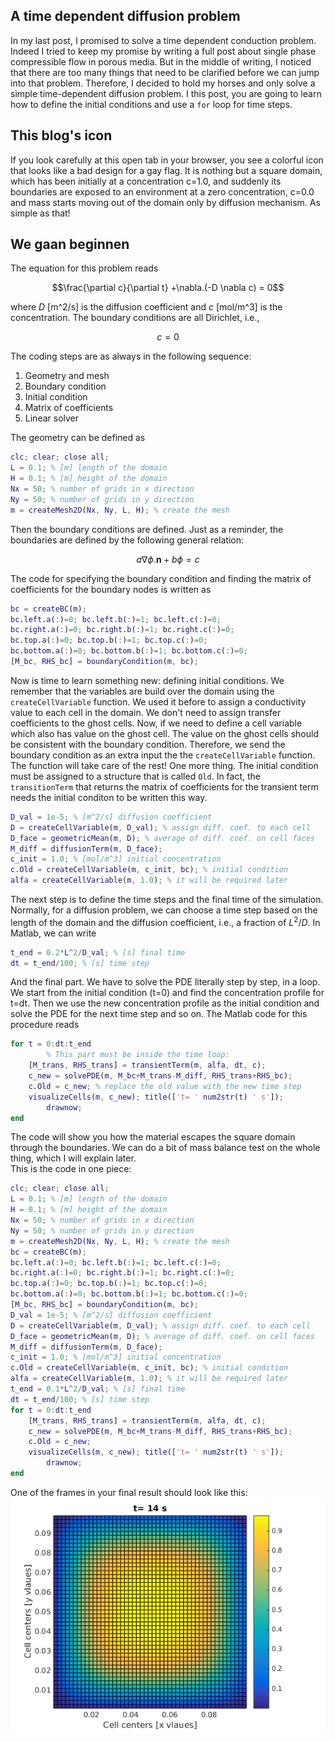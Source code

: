 <!-- 
.. title: 2D transient diffusion equation; numerical FVM solution
.. slug: 2014-10-26-transient-diffusion-fvm
.. date: 2014-10-26 22:35:13 UTC+01:00
.. tags: heat conduction, diffusion
.. category: [Diffusion, Transient, FVM]
.. link: 
.. description: 
.. type: text
-->

## A time dependent diffusion problem
In my last post, I promised to solve a time dependent conduction problem. Indeed I tried to keep my promise by writing a full post about single phase compressible flow in porous media. But in the middle of writing, I noticed that there are too many things that need to be clarified before we can jump into that problem. Therefore, I decided to hold my horses and only solve a simple time-dependent diffusion problem. I this post, you are going to learn how to define the initial conditions and use a `for` loop for time steps.

## This blog's icon
If you look carefully at this open tab in your browser, you see a colorful icon that looks like a bad design for a gay flag. It is nothing but a square domain, which has been initially at a concentration c=1.0, and suddenly its boundaries are exposed to an environment at a zero concentration, c=0.0 and mass starts moving out of the domain only by diffusion mechanism. As simple as that!

## We gaan beginnen
The equation for this problem reads 

$$\frac{\partial c}{\partial t} +\nabla.(-D \nabla c) = 0$$ 

where *D* [m^2/s] is the diffusion coefficient and *c* [mol/m^3] is the concentration. The boundary conditions are all Dirichlet, i.e.,

$$ c=0 $$

The coding steps are as always in the following sequence:

 1. Geometry and mesh
 2. Boundary condition
 3. Initial condition
 4. Matrix of coefficients
 5. Linear solver

The geometry can be defined as

```matlab
clc; clear; close all;
L = 0.1; % [m] length of the domain
H = 0.1; % [m] height of the domain
Nx = 50; % number of grids in x direction
Ny = 50; % number of grids in y direction
m = createMesh2D(Nx, Ny, L, H); % create the mesh
```

Then the boundary conditions are defined. Just as a reminder, the boundaries are defined by the following general relation:

$$ a \nabla \phi.\mathbf{n}+b \phi = c$$

The code for specifying the boundary condition and finding the matrix of coefficients for the boundary nodes is written as

```matlab
bc = createBC(m);
bc.left.a(:)=0; bc.left.b(:)=1; bc.left.c(:)=0;
bc.right.a(:)=0; bc.right.b(:)=1; bc.right.c(:)=0;
bc.top.a(:)=0; bc.top.b(:)=1; bc.top.c(:)=0;
bc.bottom.a(:)=0; bc.bottom.b(:)=1; bc.bottom.c(:)=0;
[M_bc, RHS_bc] = boundaryCondition(m, bc);
```

Now is time to learn something new: defining initial conditions. We remember that the variables are build over the domain using the `createCellVariable` function. We used it before to assign a conductivity value to each cell in the domain. We don't need to assign transfer coefficients to the ghost cells. Now, if we need to define a cell variable which also has value on the ghost cell. The value on the ghost cells should be consistent with the boundary condition. Therefore, we send the boundary condition as an extra input the the `createCellVariable` function. The function will take care of the rest!
One more thing. The initial condition must be assigned to a structure that is called `Old`. In fact, the `transitionTerm` that returns the matrix of coefficients for the transient term needs the initial conditon to be written this way.

```matlab
D_val = 1e-5; % [m^2/s] diffusion coefficient
D = createCellVariable(m, D_val); % assign diff. coef. to each cell
D_face = geometricMean(m, D); % average of diff. coef. on cell faces
M_diff = diffusionTerm(m, D_face);
c_init = 1.0; % [mol/m^3] initial concentration
c.Old = createCellVariable(m, c_init, bc); % initial condition
alfa = createCellVariable(m, 1.0); % it will be required later
```

The next step is to define the time steps and the final time of the simulation. Normally, for a diffusion problem, we can choose a time step based on the length of the domain and the diffusion coefficient, i.e., a fraction of $L^2/D$. In Matlab, we can write

```matlab
t_end = 0.2*L^2/D_val; % [s] final time
dt = t_end/100; % [s] time step 
```

And the final part. We have to solve the PDE literally step by step, in a loop. We start from the initial condition (t=0) and find the concentration profile for t=dt. Then we use the new concentration profile as the initial condition and solve the PDE for the next time step and so on. The Matlab code for this procedure reads

```matlab
for t = 0:dt:t_end
		% This part must be inside the time loop:
    [M_trans, RHS_trans] = transientTerm(m, alfa, dt, c);
    c_new = solvePDE(m, M_bc+M_trans-M_diff, RHS_trans+RHS_bc);
    c.Old = c_new; % replace the old value with the new time step
    visualizeCells(m, c_new); title(['t= ' num2str(t) ' s']);
		drawnow;
end
```

The code will show you how the material escapes the square domain through the boundaries. We can do a bit of mass balance test on the whole thing, which I will explain later.  
This is the code in one piece:

```matlab
clc; clear; close all;
L = 0.1; % [m] length of the domain
H = 0.1; % [m] height of the domain
Nx = 50; % number of grids in x direction
Ny = 50; % number of grids in y direction
m = createMesh2D(Nx, Ny, L, H); % create the mesh
bc = createBC(m);
bc.left.a(:)=0; bc.left.b(:)=1; bc.left.c(:)=0;
bc.right.a(:)=0; bc.right.b(:)=1; bc.right.c(:)=0;
bc.top.a(:)=0; bc.top.b(:)=1; bc.top.c(:)=0;
bc.bottom.a(:)=0; bc.bottom.b(:)=1; bc.bottom.c(:)=0;
[M_bc, RHS_bc] = boundaryCondition(m, bc);
D_val = 1e-5; % [m^2/s] diffusion coefficient
D = createCellVariable(m, D_val); % assign diff. coef. to each cell
D_face = geometricMean(m, D); % average of diff. coef. on cell faces
M_diff = diffusionTerm(m, D_face);
c_init = 1.0; % [mol/m^3] initial concentration
c.Old = createCellVariable(m, c_init, bc); % initial condition
alfa = createCellVariable(m, 1.0); % it will be required later
t_end = 0.1*L^2/D_val; % [s] final time
dt = t_end/100; % [s] time step 
for t = 0:dt:t_end
    [M_trans, RHS_trans] = transientTerm(m, alfa, dt, c);
    c_new = solvePDE(m, M_bc+M_trans-M_diff, RHS_trans+RHS_bc);
    c.Old = c_new;
    visualizeCells(m, c_new); title(['t= ' num2str(t) ' s']);
		drawnow;
end
```

One of the frames in your final result should look like this:
![2d diffusion fvm](/trans_diff.png)
